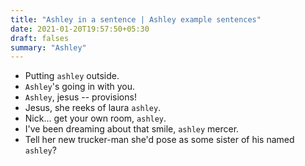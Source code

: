 ```yaml
---
title: "Ashley in a sentence | Ashley example sentences"
date: 2021-01-20T19:57:50+05:30
draft: falses
summary: "Ashley"
---
```

- Putting `ashley` outside.
- `Ashley`'s going in with you.
- `Ashley`, jesus -- provisions!
- Jesus, she reeks of laura `ashley`.
- Nick... get your own room, `ashley`.
- I've been dreaming about that smile, `ashley` mercer.
- Tell her new trucker-man she'd pose as some sister of his named `ashley`?
                 
